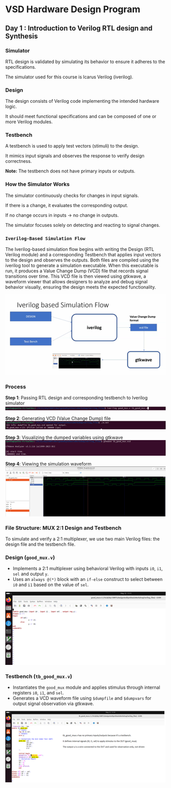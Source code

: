# VSD Hardware Design Program

## Day 1 : Introduction to Verilog RTL design and Synthesis

### Simulator
RTL design is validated by simulating its behavior to ensure it adheres to the specifications.

The simulator used for this course is Icarus Verilog (iverilog).

### Design
The design consists of Verilog code implementing the intended hardware logic.

It should meet functional specifications and can be composed of one or more Verilog modules.

### Testbench
A testbench is used to apply test vectors (stimuli) to the design.

It mimics input signals and observes the response to verify design correctness.

<strong>Note:</strong> The testbench does not have primary inputs or outputs.

### How the Simulator Works
The simulator continuously checks for changes in input signals.

If there is a change, it evaluates the corresponding output.

If no change occurs in inputs → no change in outputs.

The simulator focuses solely on detecting and reacting to signal changes.

### `Iverilog-Based Simulation Flow`

The Iverilog-based simulation flow begins with writing the Design (RTL Verilog module) and a corresponding Testbench that applies input vectors to the design and observes the outputs. Both files are compiled using the iverilog tool to generate a simulation executable. When this executable is run, it produces a Value Change Dump (VCD) file that records signal transitions over time. This VCD file is then viewed using gtkwave, a waveform viewer that allows designers to analyze and debug signal behavior visually, ensuring the design meets the expected functionality.

![Alt Text](Images/Iverilog_based_simulation_flow.png)

### Process

**Step 1**: Passing RTL design and corresponding testbench to Iverilog simulator  
![Step 1](Images/1.png)

**Step 2**: Generating VCD (Value Change Dump) file  
![Step 2](Images/2.png)

**Step 3**: Visualizing the dumped variables using gtkwave
![Step 3](Images/3.png)

**Step 4**: Viewing the simulation waveform  
![Step 4](Images/4.png)


### File Structure: MUX 2:1 Design and Testbench

To simulate and verify a 2:1 multiplexer, we use two main Verilog files: the design file and the testbench file.

### Design (`good_mux.v`)
- Implements a 2:1 multiplexer using behavioral Verilog with inputs `i0`, `i1`, `sel` and output `y`.
- Uses an `always @(*)` block with an `if-else` construct to select between `i0` and `i1` based on the value of `sel`.
  
![Alt Text](Images/good_mux.png)

### Testbench (`tb_good_mux.v`)
- Instantiates the `good_mux` module and applies stimulus through internal registers `i0`, `i1`, and `sel`.
- Generates a VCD waveform file using `$dumpfile` and `$dumpvars` for output signal observation via gtkwave.

![Alt Text](Images/tb_good_mux.png)




